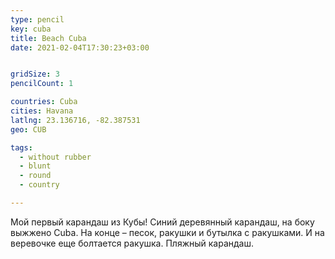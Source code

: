 ```yaml
---
type: pencil
key: cuba
title: Beach Cuba
date: 2021-02-04T17:30:23+03:00


gridSize: 3
pencilCount: 1

countries: Cuba
cities: Havana
latlng: 23.136716, -82.387531
geo: CUB

tags:
  - without rubber
  - blunt
  - round
  - country

---
```


Мой первый карандаш из Кубы! Синий деревянный карандаш, на боку выжжено Cuba. На конце – песок, ракушки и бутылка с ракушками. И на веревочке еще болтается ракушка. Пляжный карандаш.
